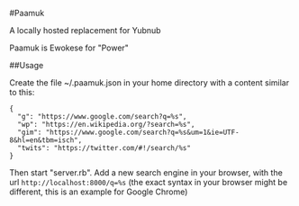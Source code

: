 
#Paamuk

A locally hosted replacement for Yubnub

Paamuk is Ewokese for "Power"


##Usage

Create the file ~/.paamuk.json in your home directory with a content similar to this:

    {
      "g": "https://www.google.com/search?q=%s",
      "wp": "https://en.wikipedia.org/?search=%s",
      "gim": "https://www.google.com/search?q=%s&um=1&ie=UTF-8&hl=en&tbm=isch",
      "twits": "https://twitter.com/#!/search/%s"
    }

Then start "server.rb". Add a new search engine in your browser, with the url 
`http://localhost:8000/q=%s` (the exact syntax in your browser might be different,
this is an example for Google Chrome)


